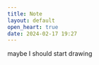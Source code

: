 ```yaml
---
title: Note
layout: default
open_heart: true
date: 2024-02-17 19:27
---
```


maybe I should start drawing
